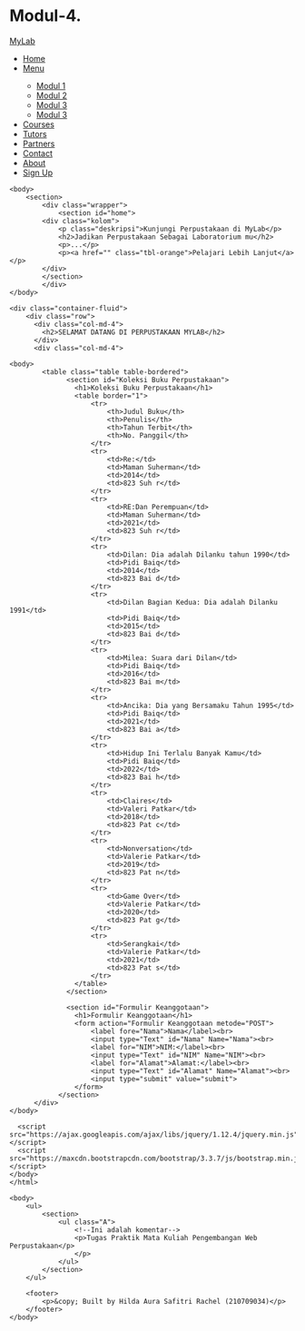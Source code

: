 # Modul-4.
<!DOCTYPE html>
<html lang="en" dir="ltr">
    <head>
        <meta charset="ulf-8">
        <meta name="viewport" content="width=device-width", initial-scale="1.0">
        <link rel="stylesheet" href="modul42.css">
        <title> My Lab </title>
    </head>
    <body>
        <nav>
            <div class="fContainer">
                <nav class="wrapper">
                    <div class="logo"><a href=''> MyLab</a></div>
                    <div class="menu">
                    <div class="brand"></div>
                    <ul class="navigation">
                        <li class="dropdown"
                        <li><a href="#home" class="active">Home</a></li>
                        <li><a href="#menu" class="active">Menu</a></li>
                        <ul class="dropdown-menu">
                            <li><a href="Modul 1.html">Modul 1</a></li>
                            <li><a href="Modul 2.html">Modul 2</a></li>
                            <li><a href="Modul 3 Gabungan Inline, Internal, Eksternal.html">Modul 3</a></li>
                            <li><a href="Modul 3 Variasi CSS.html">Modul 3</a> </li>
                        </ul>
                        <li><a href="#courses">Courses</a></li>
                        <li><a href="#tutors">Tutors</a></li>
                        <li><a href="#partners">Partners</a></li>
                        <li><a href="#contact">Contact</a></li>
                        <li><a href="#about">About</a></li>
                        <li><a href="#signup" class="tbl-biru">Sign Up</a></li>
                    </ul>
                    </div>
            </div>
        </nav>
    </body>

    <body>
        <section>
            <div class="wrapper">
                <section id="home">
            <div class="kolom">
                <p class="deskripsi">Kunjungi Perpustakaan di MyLab</p>
                <h2>Jadikan Perpustakaan Sebagai Laboratorium mu</h2>
                <p>...</p>
                <p><a href="" class="tbl-orange">Pelajari Lebih Lanjut</a></p>
            </div>
            </section>
            </div>
    </body>

    <div class="container-fluid">
        <div class="row">
          <div class="col-md-4">
            <h2>SELAMAT DATANG DI PERPUSTAKAAN MYLAB</h2>
          </div>
          <div class="col-md-4">
     
    <body>
            <table class="table table-bordered">
                  <section id="Koleksi Buku Perpustakaan">
                    <h1>Koleksi Buku Perpustakaan</h1>
                    <table border="1">
                        <tr>
                            <th>Judul Buku</th>
                            <th>Penulis</th>
                            <th>Tahun Terbit</th>
                            <th>No. Panggil</th>
                        </tr>
                        <tr>
                            <td>Re:</td>
                            <td>Maman Suherman</td>
                            <td>2014</td>
                            <td>823 Suh r</td>
                        </tr>
                        <tr>
                            <td>RE:Dan Perempuan</td>
                            <td>Maman Suherman</td>
                            <td>2021</td>
                            <td>823 Suh r</td>
                        </tr>
                        <tr>
                            <td>Dilan: Dia adalah Dilanku tahun 1990</td>
                            <td>Pidi Baiq</td>
                            <td>2014</td>
                            <td>823 Bai d</td>
                        </tr>
                        <tr>
                            <td>Dilan Bagian Kedua: Dia adalah Dilanku 1991</td>
                            <td>Pidi Baiq</td>
                            <td>2015</td>
                            <td>823 Bai d</td>
                        </tr>
                        <tr>
                            <td>Milea: Suara dari Dilan</td>
                            <td>Pidi Baiq</td>
                            <td>2016</td>
                            <td>823 Bai m</td>
                        </tr>
                        <tr>
                            <td>Ancika: Dia yang Bersamaku Tahun 1995</td>
                            <td>Pidi Baiq</td>
                            <td>2021</td>
                            <td>823 Bai a</td>
                        </tr>
                        <tr>
                            <td>Hidup Ini Terlalu Banyak Kamu</td>
                            <td>Pidi Baiq</td>
                            <td>2022</td>
                            <td>823 Bai h</td>
                        </tr>
                        <tr>
                            <td>Claires</td>
                            <td>Valeri Patkar</td>
                            <td>2018</td>
                            <td>823 Pat c</td>
                        </tr>
                        <tr>
                            <td>Nonversation</td>
                            <td>Valerie Patkar</td>
                            <td>2019</td>
                            <td>823 Pat n</td>
                        </tr>
                        <tr>
                            <td>Game Over</td>
                            <td>Valerie Patkar</td>
                            <td>2020</td>
                            <td>823 Pat g</td>
                        </tr>
                        <tr>
                            <td>Serangkai</td>
                            <td>Valerie Patkar</td>
                            <td>2021</td>
                            <td>823 Pat s</td>
                        </tr>
                    </table>
                  </section>

                  <section id="Formulir Keanggotaan">
                    <h1>Formulir Keanggotaan</h1>
                    <form action="Formulir Keanggotaan metode="POST">
                        <label fore="Nama">Nama</label><br>
                        <input type="Text" id="Nama" Name="Nama"><br>
                        <label for="NIM">NIM:</label><br>
                        <input type="Text" id="NIM" Name="NIM"><br>
                        <label for="Alamat">Alamat:</label><br>
                        <input type="Text" id="Alamat" Name="Alamat"><br>
                        <input type="submit" value="submit">
                    </form>
                </section>
          </div>
    </body>
    
      <script src="https://ajax.googleapis.com/ajax/libs/jquery/1.12.4/jquery.min.js"></script>
      <script src="https://maxcdn.bootstrapcdn.com/bootstrap/3.3.7/js/bootstrap.min.js"></script>
    </body>
    </html>

    <body>
        <ul>
            <section>
                <ul class="A">
                    <!--Ini adalah komentar-->
                    <p>Tugas Praktik Mata Kuliah Pengembangan Web Perpustakaan</p>
                    </p>
                </ul>
            </section>
        </ul>

        <footer>
            <p>&copy; Built by Hilda Aura Safitri Rachel (210709034)</p>
        </footer>
    </body>
</html>
